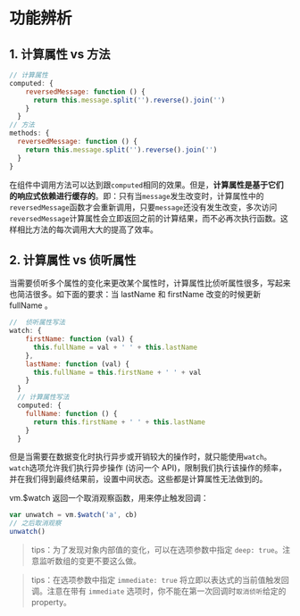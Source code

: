 # 功能辨析
## 1. 计算属性 vs 方法
```js
// 计算属性
computed: {
    reversedMessage: function () {
      return this.message.split('').reverse().join('')
    }
  }
// 方法
methods: {
  reversedMessage: function () {
    return this.message.split('').reverse().join('')
  }
}
```
在组件中调用方法可以达到跟`computed`相同的效果。但是，**计算属性是基于它们的响应式依赖进行缓存的**。即：只有当`message`发生改变时，计算属性中的`reversedMessage`函数才会重新调用，只要`message`还没有发生改变，多次访问`reversedMessage`计算属性会立即返回之前的计算结果，而不必再次执行函数。这样相比方法的每次调用大大的提高了效率。
## 2. 计算属性 vs 侦听属性
当需要侦听多个属性的变化来更改某个属性时，计算属性比侦听属性很多，写起来也简洁很多。如下面的要求：当 lastName 和 firstName 改变的时候更新 fullName 。
```js
//  侦听属性写法
watch: {
    firstName: function (val) {
      this.fullName = val + ' ' + this.lastName
    },
    lastName: function (val) {
      this.fullName = this.firstName + ' ' + val
    }
  }
  // 计算属性写法
  computed: {
    fullName: function () {
      return this.firstName + ' ' + this.lastName
    }
  }
```
但是当需要在数据变化时执行异步或开销较大的操作时，就只能使用`watch`。`watch`选项允许我们执行异步操作 (访问一个 API)，限制我们执行该操作的频率，并在我们得到最终结果前，设置中间状态。这些都是计算属性无法做到的。

vm.$watch 返回一个取消观察函数，用来停止触发回调：
```js
var unwatch = vm.$watch('a', cb)
// 之后取消观察
unwatch()
```
> tips：为了发现对象内部值的变化，可以在选项参数中指定 `deep: true`。注意监听数组的变更不要这么做。

> tips：在选项参数中指定 `immediate: true` 将立即以表达式的当前值触发回调。注意在带有 `immediate` 选项时，你不能在第一次回调时`取消侦听`给定的 property。